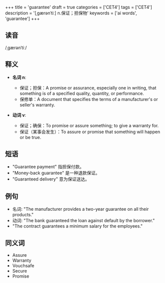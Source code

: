 +++
title = 'guarantee'
draft = true
categories = ['CET4']
tags = ['CET4']
description = '[ˌgærənˈtiː] n.保证；担保物'
keywords = ['ai words', 'guarantee']
+++

## 读音
/ˌɡærənˈtiː/

## 释义
- **名词 n**:
  - 保证；担保：A promise or assurance, especially one in writing, that something is of a specified quality, quantity, or performance.
  - 保修单：A document that specifies the terms of a manufacturer's or seller's warranty.

- **动词 v**:
  - 保证；确保：To promise or assure something; to give a warranty for.
  - 保证（某事会发生）：To assure or promise that something will happen or be true.

## 短语
- "Guarantee payment" 指担保付款。
- "Money-back guarantee" 是一种退款保证。
- "Guaranteed delivery" 意为保证送达。

## 例句
- 名词: "The manufacturer provides a two-year guarantee on all their products."
- 动词: "The bank guaranteed the loan against default by the borrower."
- "The contract guarantees a minimum salary for the employees."

## 同义词
- Assure
- Warranty
- Vouchsafe
- Secure
- Promise
